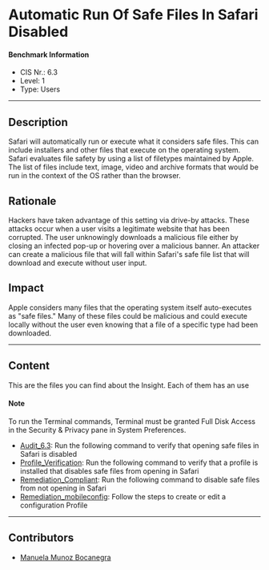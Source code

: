 # Automatic Run Of Safe Files In Safari Disabled
#### Benchmark Information
- CIS Nr.: 6.3
- Level: 1
- Type: Users
------------------------
## Description

Safari will automatically run or execute what it considers safe files. This can include installers and other files that execute on the operating system. Safari evaluates file safety by using a list of filetypes maintained by Apple. The list of files include text, image, video and archive formats that would be run in the context of the OS rather than the browser.

## Rationale

Hackers have taken advantage of this setting via drive-by attacks. These attacks occur when a user visits a legitimate website that has been corrupted. The user unknowingly downloads a malicious file either by closing an infected pop-up or hovering over a malicious banner. An attacker can create a malicious file that will fall within Safari's safe file list that will download and execute without user input.

## Impact

Apple considers many files that the operating system itself auto-executes as "safe files." Many of these files could be malicious and could execute locally without the user even knowing that a file of a specific type had been downloaded.

---
## Content
This are the files you can find about the Insight. Each of them has an use 
#### Note
To run the Terminal commands, Terminal must be granted Full Disk Access in the Security & Privacy pane in System Preferences.
* [Audit_6.3](https://github.com/apfelwerk/JamfProtectInsights/blob/main/UsersType/CIS_6.3_Automatic%20Run%20Of%20Safe%20Files%20In%20Safari%20Disabled/Audit_6.3.sh): Run the following command to verify that opening safe files in Safari is disabled
* [Profile_Verification](https://github.com/apfelwerk/JamfProtectInsights/blob/main/UsersType/CIS_6.3_Automatic%20Run%20Of%20Safe%20Files%20In%20Safari%20Disabled/Profile_Verification.sh): Run the following command to verify that a profile is installed that disables safe files from opening in Safari
* [Remediation_Compliant](https://github.com/apfelwerk/JamfProtectInsights/blob/main/UsersType/CIS_6.3_Automatic%20Run%20Of%20Safe%20Files%20In%20Safari%20Disabled/Remediation_Compliant.sh): Run the following command to disable safe files from not opening in Safari
* [Remediation_mobileconfig](https://github.com/apfelwerk/JamfProtectInsights/blob/main/UsersType/CIS_6.3_Automatic%20Run%20Of%20Safe%20Files%20In%20Safari%20Disabled/Remediation_mobileconfig.md): Follow the steps to create or edit a configuration Profile

------------------------------------------------------------------------------------------------------------------------------------------------------------------------------------------------------------------------------------------------------------------------------------------------------------------------------
## Contributors
* [Manuela Munoz Bocanegra](https://github.com/manuelamunoz)